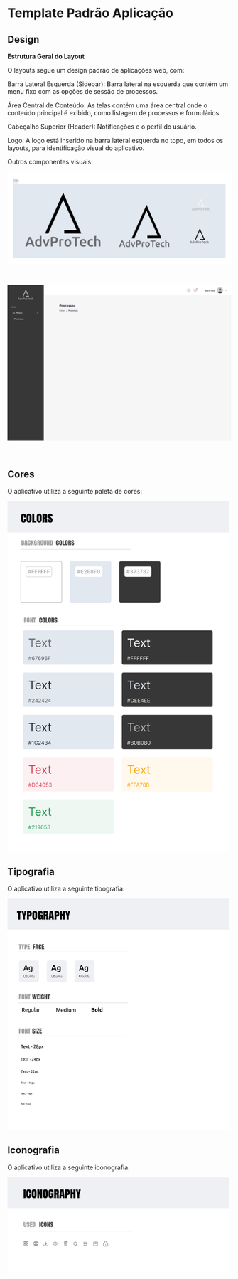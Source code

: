 # Template Padrão Aplicação


## Design

  **Estrutura Geral do Layout**
   
  O layouts segue um design padrão de aplicações web, com:
  
  Barra Lateral Esquerda (Sidebar): Barra lateral na esquerda que contém um menu fixo com as opções de sessão de processos.
  
  Área Central de Conteúdo: As telas contém uma área central onde o conteúdo principal é exibido, como listagem de processos e formulários.
  
  Cabeçalho Superior (Header): Notificações e o perfil do usuário.

  Logo: A logo está inserido na barra lateral esquerda no topo, em todos os layouts, para identificação visual do aplicativo.

  Outros componentes visuais:

![Logo](img/logo.png)

<br>

![Menu, Barra Superior e BreadCrumbs](img/menu_topbar_breadcrumbs.png)

<br>


## Cores

O aplicativo utiliza a seguinte paleta de cores:

<img src="img/colors.png" alt="Paleta Cores" width="500">



<br>


## Tipografia

O aplicativo utiliza a seguinte tipografia:

<img src="img/typography.png" alt="Tipografia" width="500">

<br>


## Iconografia

O aplicativo utiliza a seguinte iconografia:

<img src="img/iconography.png" alt="Iconografia" width="500">


